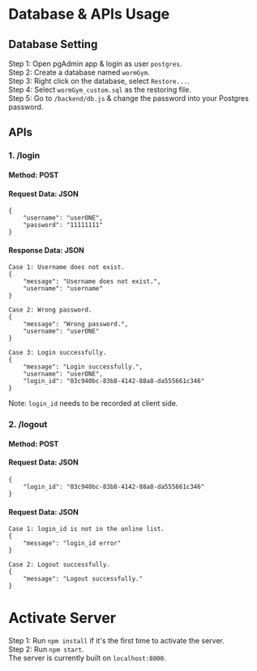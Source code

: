 # Database & APIs Usage
## Database Setting
Step 1: Open pgAdmin app & login as user `postgres`.  
Step 2: Create a database named `wormGym`.  
Step 3: Right click on the database, select `Restore...`.  
Step 4: Select `wormGym_custom.sql` as the restoring file.  
Step 5: Go to `/backend/db.js` & change the password into your Postgres password.
## APIs
### 1. /login
#### Method: POST
#### Request Data: JSON
```
{
    "username": "userONE",
    "password": "11111111"
}
```
#### Response Data: JSON
```
Case 1: Username does not exist.
{
    "message": "Username does not exist.",
    "username": "username"
}

Case 2: Wrong password.
{
    "message": "Wrong password.",
    "username": "userONE"
}

Case 3: Login successfully.
{
    "message": "Login successfully.",
    "username": "userONE",
    "login_id": "03c940bc-83b8-4142-88a8-da555661c346"
}
```
Note: `login_id` needs to be recorded at client side.

### 2. /logout
#### Method: POST
#### Request Data: JSON
```
{
    "login_id": "03c940bc-83b8-4142-88a8-da555661c346"
}
```
#### Request Data: JSON
```
Case 1: login_id is not in the online list.
{
    "message": "login_id error"
}

Case 2: Logout successfully.
{
    "message": "Logout successfully."
}
```
# Activate Server
Step 1: Run `npm install` if it's the first time to activate the server.  
Step 2: Run `npm start`.  
The server is currently built on `localhost:8000`.
